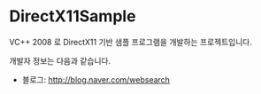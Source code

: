 # DirectX11Sample
VC++ 2008 로 DirectX11 기반 샘플 프로그램을 개발하는 프로젝트입니다.

개발자 정보는 다음과 같습니다.

* 블로그: http://blog.naver.com/websearch
